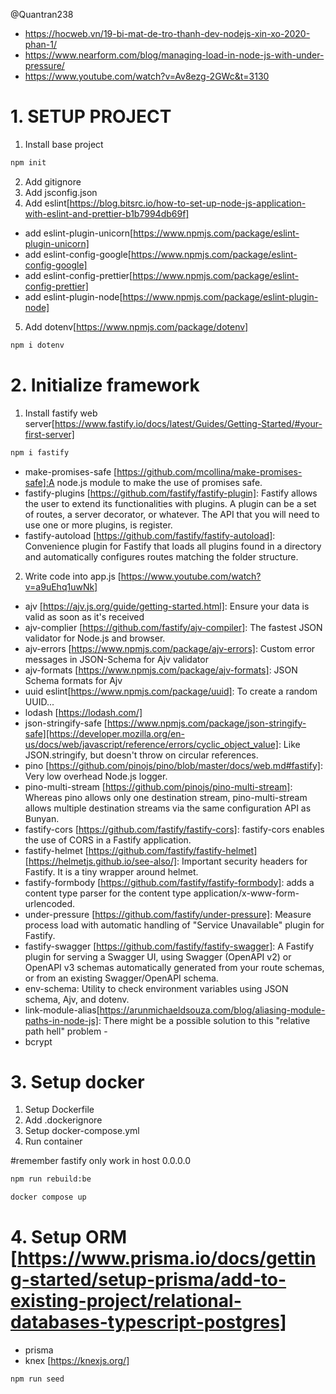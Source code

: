 @Quantran238

-   https://hocweb.vn/19-bi-mat-de-tro-thanh-dev-nodejs-xin-xo-2020-phan-1/
-   https://www.nearform.com/blog/managing-load-in-node-js-with-under-pressure/
-   https://www.youtube.com/watch?v=Av8ezg-2GWc&t=3130

# 1. SETUP PROJECT

1. Install base project

```bash
npm init
```

2. Add gitignore
3. Add jsconfig.json
4. Add eslint[https://blog.bitsrc.io/how-to-set-up-node-js-application-with-eslint-and-prettier-b1b7994db69f]

-   add eslint-plugin-unicorn[https://www.npmjs.com/package/eslint-plugin-unicorn]
-   add eslint-config-google[https://www.npmjs.com/package/eslint-config-google]
-   add eslint-config-prettier[https://www.npmjs.com/package/eslint-config-prettier]
-   add eslint-plugin-node[https://www.npmjs.com/package/eslint-plugin-node]

5. Add dotenv[https://www.npmjs.com/package/dotenv]

```bash
npm i dotenv
```

# 2. Initialize framework

1. Install fastify web server[https://www.fastify.io/docs/latest/Guides/Getting-Started/#your-first-server]

```bash
npm i fastify
```

-   make-promises-safe [https://github.com/mcollina/make-promises-safe]:A node.js module to make the use of promises safe.
-   fastify-plugins [https://github.com/fastify/fastify-plugin]: Fastify allows the user to extend its functionalities with plugins. A plugin can be a set of routes, a server decorator, or whatever. The API that you will need to use one or more plugins, is register.
-   fastify-autoload [https://github.com/fastify/fastify-autoload]: Convenience plugin for Fastify that loads all plugins found in a directory and automatically configures routes matching the folder structure.

2. Write code into app.js [https://www.youtube.com/watch?v=a9uEhq1uwNk]

-   ajv [https://ajv.js.org/guide/getting-started.html]: Ensure your data is valid as soon as it's received
-   ajv-complier [https://github.com/fastify/ajv-compiler]: The fastest JSON validator for Node.js and browser.
-   ajv-errors [https://www.npmjs.com/package/ajv-errors]: Custom error messages in JSON-Schema for Ajv validator
-   ajv-formats [https://www.npmjs.com/package/ajv-formats]: JSON Schema formats for Ajv
-   uuid eslint[https://www.npmjs.com/package/uuid]: To create a random UUID...
-   lodash [https://lodash.com/]
-   json-stringify-safe [https://www.npmjs.com/package/json-stringify-safe][https://developer.mozilla.org/en-us/docs/web/javascript/reference/errors/cyclic_object_value]: Like JSON.stringify, but doesn't throw on circular references.
-   pino [https://github.com/pinojs/pino/blob/master/docs/web.md#fastify]: Very low overhead Node.js logger.
-   pino-multi-stream [https://github.com/pinojs/pino-multi-stream]: Whereas pino allows only one destination stream, pino-multi-stream allows multiple destination streams via the same configuration API as Bunyan.
-   fastify-cors [https://github.com/fastify/fastify-cors]: fastify-cors enables the use of CORS in a Fastify application.
-   fastify-helmet [https://github.com/fastify/fastify-helmet][https://helmetjs.github.io/see-also/]: Important security headers for Fastify. It is a tiny wrapper around helmet.
-   fastify-formbody [https://github.com/fastify/fastify-formbody]: adds a content type parser for the content type application/x-www-form-urlencoded.
-   under-pressure [https://github.com/fastify/under-pressure]: Measure process load with automatic handling of "Service Unavailable" plugin for Fastify.
-   fastify-swagger [https://github.com/fastify/fastify-swagger]: A Fastify plugin for serving a Swagger UI, using Swagger (OpenAPI v2) or OpenAPI v3 schemas automatically generated from your route schemas, or from an existing Swagger/OpenAPI schema.
-   env-schema: Utility to check environment variables using JSON schema, Ajv, and dotenv.
-   link-module-alias[https://arunmichaeldsouza.com/blog/aliasing-module-paths-in-node-js]: There might be a possible solution to this "relative path hell" problem -
-   bcrypt

# 3. Setup docker

1. Setup Dockerfile
2. Add .dockerignore
3. Setup docker-compose.yml
4. Run container

#remember fastify only work in host 0.0.0.0

```bash
npm run rebuild:be
```

```bash
docker compose up
```

# 4. Setup ORM [https://www.prisma.io/docs/getting-started/setup-prisma/add-to-existing-project/relational-databases-typescript-postgres]

-   prisma
-   knex [https://knexjs.org/]

```bash
npm run seed
```
